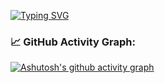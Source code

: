 [![Typing SVG](https://readme-typing-svg.herokuapp.com?duration=4000&color=28996C&lines=Hi+there+%F0%9F%91%8B+%F0%9F%98%81++I+am+Hala+Ziani+;Welcome+to+My+Profile!+)](https://git.io/typing-svg)

### 📈 GitHub Activity Graph:
[![Ashutosh's github activity graph](https://activity-graph.herokuapp.com/graph?Halazv2=Halazv2)](https://github.com/ashutosh00710/github-readme-activity-graph)
<!--
**Halazv2/Halazv2** is a ✨ _special_ ✨ repository because its `README.md` (this file) appears on your GitHub profile.

Here are some ideas to get you started:

- 🔭 I’m currently working on ...
- 🌱 I’m currently learning ...
- 👯 I’m looking to collaborate on ...
- 🤔 I’m looking for help with ...
- 💬 Ask me about ...
- 📫 How to reach me: ...
- 😄 Pronouns: ...
- ⚡ Fun fact: ...
-->
